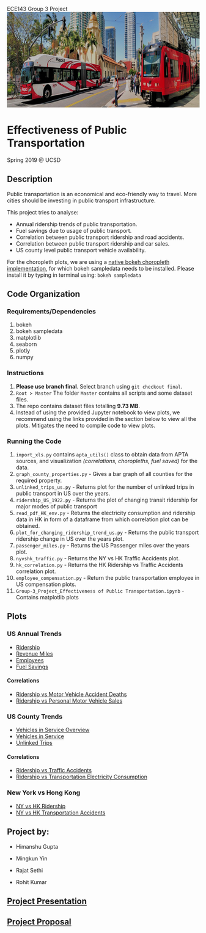 ECE143 Group 3 Project
<img src="w_BusTrolley_SantaFe.jpg" height="250" width="1550" alt="SDMTS">

# Effectiveness of Public Transportation

Spring 2019 @ UCSD

## Description
Public transportation is an economical and eco-friendly way to travel. More cities should be investing in public transport infrastructure.

This project tries to analyse:

* Annual ridership trends of public transportation.
* Fuel savings due to usage of public transport.
* Correlation between public transport ridership and road accidents.
* Correlation between public transport ridership and car sales.
* US county level public transport vehicle availability.


For the choropleth plots, we are using a [native bokeh choropleth implementation](http://bokeh.pydata.org/en/0.11.1/docs/gallery/choropleth.html), for which bokeh sampledata needs to be installed.
Please install it by typing in terminal using: `bokeh sampledata`
## Code Organization 

### Requirements/Dependencies

1. bokeh
2. bokeh sampledata
3. matplotlib 
4. seaborn
5. plotly
6. numpy

### Instructions
1. **Please use branch final**. Select branch using `git checkout final`.
2. `
Root > Master
`
The folder `Master` contains all scripts and some dataset files.
3. The repo contains dataset files totalling **9.73 MB**.
4. Instead of using the provided Jupyter notebook to view plots, we recommend using the links provided in the section below to view all the plots. Mitigates the need to compile code to view plots.
### Running the Code
1. `import_xls.py` contains `apta_utils()` class to obtain data from APTA sources, and visualization *(correlations, choropleths, fuel saved)* for the data.
2. `graph_county_properties.py` - Gives a bar graph of all counties for the required property.
3. `unlinked_trips_us.py` - Returns plot for the number of unlinked trips in public transport in US over the years.
4. `ridership_US_1922.py` - Returns the plot of changing transit ridership for major modes of public transport
5. `read_pdf_HK_env.py` - Returns the electricity consumption and ridership data in HK in form of a dataframe from which correlation plot can be obtained.
6. `plot_for_changing_ridership_trend_us.py` - Returns the public transport ridership change in US over the years plot.
7. `passenger_miles.py` - Returns the US Passenger miles over the years plot.
8. `nyvshk_traffic.py` - Returns the NY vs HK Traffic Accidents plot.
9. `hk_correlation.py` - Returns the HK Ridership vs Traffic Accidents correlation plot.
10. `employee_compensation.py` - Return the public transportation employee in US compensation plots.
11. `Group-3_Project_Effectiveness of Public Transportation.ipynb` - Contains matplotlib plots

## Plots
### US Annual Trends
* [Ridership](http://acsweb.ucsd.edu/~rokumar/ridership_from_1922_rajat.html)
* [Revenue Miles](http://acsweb.ucsd.edu/~rokumar/miles_rajat_final.html)
* [Employees](http://acsweb.ucsd.edu/~rokumar/employee_compensation_us_rajat.html)
* [Fuel Savings](http://acsweb.ucsd.edu/~rokumar/employee_compensation_us_rajat.html)
#### Correlations
* [Ridership vs Motor Vehicle Accident Deaths](http://acsweb.ucsd.edu/~rokumar/corrTvD.jpg)
* [Ridership vs Personal Motor Vehicle Sales](http://acsweb.ucsd.edu/~rokumar/corrTvT.jpg)
### US County Trends
* [Vehicles in Service Overview](http://acsweb.ucsd.edu/~rokumar/VehiclesinService(per1000persons).html)
* [Vehicles in Service](http://acsweb.ucsd.edu/~rokumar/vehicles_in_service.html)
* [Unlinked Trips](http://acsweb.ucsd.edu/~rokumar/unlinked_trips.html)
#### Correlations
* [Ridership vs Traffic Accidents](http://acsweb.ucsd.edu/~rokumar/corrAvT.jpg)
* [Ridership vs Transportation Electricity Consumption](http://acsweb.ucsd.edu/~rokumar/corrAvE.jpg)
### New York vs Hong Kong
* [NY vs HK Ridership](http://acsweb.ucsd.edu/~rokumar/ny_vs_hk_ridership.html)
* [NY vs HK Transportation Accidents](http://acsweb.ucsd.edu/~rokumar/nyvshk_traffic.html)

## Project by:
* Himanshu Gupta

* Mingkun Yin

* Rajat Sethi

+ Rohit Kumar

[Project Presentation](https://drive.google.com/a/eng.ucsd.edu/file/d/1Bk8idTlstwerVcrGewY6Z3Pjgp48-w7_/view?usp=sharing)
---
[Project Proposal](https://drive.google.com/a/eng.ucsd.edu/file/d/1tMI7DCHLvUNBs6RAQkT9LqQ2Diw3NZZU/view?usp=sharing)
---